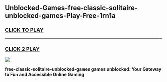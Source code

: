 
## Unblocked-Games-free-classic-solitaire-unblocked-games-Play-Free-1rn1a
<h3>
<a href="https://premium76.site?title=free-classic-solitaire-unblocked-games&ref=20M">CLICK TO PLAY</a></h3>
<hr>

<h3>
<a href="https://premium76.site?title=free-classic-solitaire-unblocked-games&ref=20M">CLICK 2 PLAY</a>
  
</h3>

<a href="https://premium76.site?title=free-classic-solitaire-unblocked-games&ref=19M"><img src="https://clearcache.store/games.png"></a>


**free-classic-solitaire-unblocked-games games unblocked: Your Gateway to Fun and Accessible Online Gaming**
